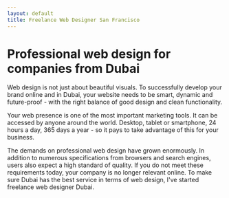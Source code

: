 ```yaml
---
layout: default
title: Freelance Web Designer San Francisco
---
```


# Professional web design for companies from Dubai

<p class="italic"> Web design is not just about beautiful visuals. To successfully develop your brand online and in Dubai, your website needs to be smart, dynamic and future-proof - with the right balance of good design and clean functionality.</p> 

Your web presence is one of the most important marketing tools. It can be accessed by anyone around the world. Desktop, tablet or smartphone, 24 hours a day, 365 days a year - so it pays to take advantage of this for your business.

The demands on professional web design have grown enormously. In addition to numerous specifications from browsers and search engines,  users also expect a high standard of quality. If you do not meet these requirements today, your company is no longer relevant online.
To make sure Dubai has the best service in terms of web design, I've started freelance web designer Dubai.

